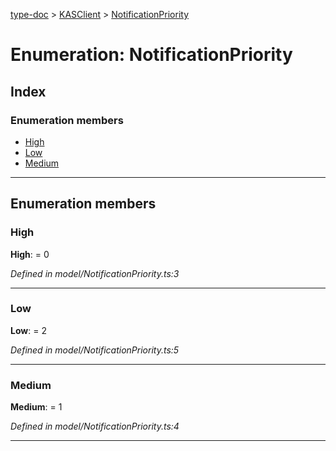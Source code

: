 [type-doc](../README.md) > [KASClient](../modules/kasclient.md) > [NotificationPriority](../enums/kasclient.notificationpriority.md)

# Enumeration: NotificationPriority

## Index

### Enumeration members

* [High](kasclient.notificationpriority.md#high)
* [Low](kasclient.notificationpriority.md#low)
* [Medium](kasclient.notificationpriority.md#medium)

---

## Enumeration members

<a id="high"></a>

###  High

**High**:  = 0

*Defined in model/NotificationPriority.ts:3*

___
<a id="low"></a>

###  Low

**Low**:  = 2

*Defined in model/NotificationPriority.ts:5*

___
<a id="medium"></a>

###  Medium

**Medium**:  = 1

*Defined in model/NotificationPriority.ts:4*

___

